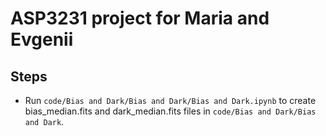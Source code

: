 # ASP3231 project for Maria and Evgenii

## Steps

* Run `code/Bias and Dark/Bias and Dark/Bias and Dark.ipynb` to create bias_median.fits and dark_median.fits files in `code/Bias and Dark/Bias and Dark`.
